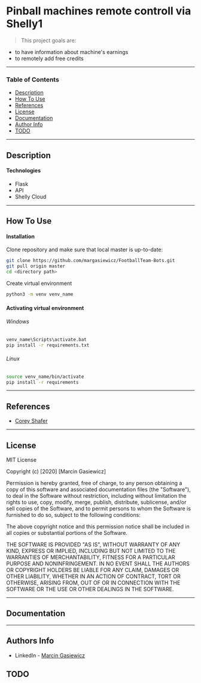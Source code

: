 # Pinball machines remote controll via Shelly1

> This project goals are:
- to have information about machine's earnings
- to remotely add free credits

---

### Table of Contents

- [Description](#description)
- [How To Use](#how-to-use)
- [References](#references)
- [License](#license)
- [Documentation](#documentation)
- [Author Info](#author-info)
- [TODO](#todo)

---

## Description

#### Technologies

- Flask
- API
- Shelly Cloud

---

## How To Use

#### Installation
Clone repository and make sure that local master is up-to-date:
```bash
git clone https://github.com/margasiewicz/FootballTeam-Bots.git
git pull origin master
cd <directory path>
```
Create virtual environment
```bash
python3 -m venv venv_name
```
#### Activating virtual environment
###### Windows
```bash
venv_name\Scripts\activate.bat
pip install -r requirements.txt
```
###### Linux
```bash
source venv_name/bin/activate
pip install -r requirements
```

---

## References
- [Corey Shafer](https://www.youtube.com/channel/UCCezIgC97PvUuR4_gbFUs5g)

---

## License

MIT License

Copyright (c) [2020] [Marcin Gasiewicz]

Permission is hereby granted, free of charge, to any person obtaining a copy
of this software and associated documentation files (the "Software"), to deal
in the Software without restriction, including without limitation the rights
to use, copy, modify, merge, publish, distribute, sublicense, and/or sell
copies of the Software, and to permit persons to whom the Software is
furnished to do so, subject to the following conditions:

The above copyright notice and this permission notice shall be included in all
copies or substantial portions of the Software.

THE SOFTWARE IS PROVIDED "AS IS", WITHOUT WARRANTY OF ANY KIND, EXPRESS OR
IMPLIED, INCLUDING BUT NOT LIMITED TO THE WARRANTIES OF MERCHANTABILITY,
FITNESS FOR A PARTICULAR PURPOSE AND NONINFRINGEMENT. IN NO EVENT SHALL THE
AUTHORS OR COPYRIGHT HOLDERS BE LIABLE FOR ANY CLAIM, DAMAGES OR OTHER
LIABILITY, WHETHER IN AN ACTION OF CONTRACT, TORT OR OTHERWISE, ARISING FROM,
OUT OF OR IN CONNECTION WITH THE SOFTWARE OR THE USE OR OTHER DEALINGS IN THE
SOFTWARE.

---

## Documentation

---

## Authors Info

- LinkedIn - [Marcin Gasiewicz](https://www.linkedin.com/in/margasiewicz)

## TODO
